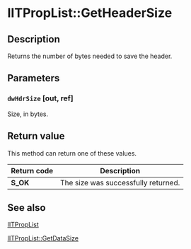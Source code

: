 # IITPropList::GetHeaderSize

## Description

Returns the number of bytes needed to save the header.

## Parameters

### `dwHdrSize` [out, ref]

Size, in bytes.

## Return value

This method can return one of these values.

| Return code | Description |
| --- | --- |
| **S_OK** | The size was successfully returned. |

## See also

[IITPropList](https://learn.microsoft.com/previous-versions/windows/desktop/api/infotech/nn-infotech-iitproplist)

[IITPropList::GetDataSize](https://learn.microsoft.com/previous-versions/windows/desktop/api/infotech/nf-infotech-iitproplist-getdatasize)